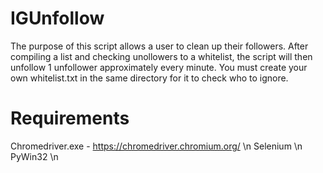 # IGUnfollow
  The purpose of this script allows a user to clean up their followers. 
  After compiling a list and checking unollowers to a whitelist, the script will then unfollow 1 unfollower approximately every minute.
  You must create your own whitelist.txt in the same directory for it to check who to ignore.
  
 # Requirements
  Chromedriver.exe - https://chromedriver.chromium.org/ \n
  Selenium \n
  PyWin32 \n
